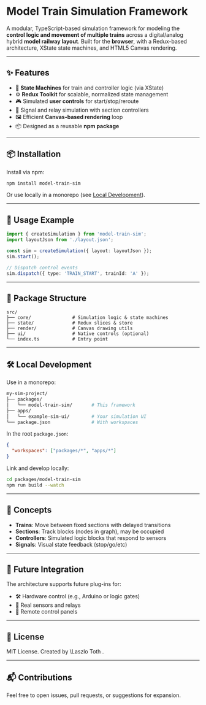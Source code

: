 # Model Train Simulation Framework

A modular, TypeScript-based simulation framework for modeling the **control logic and movement of multiple trains** across a digital/analog hybrid **model railway layout**. Built for the **browser**, with a Redux-based architecture, XState state machines, and HTML5 Canvas rendering.

---

## ✨ Features

* 🧠 **State Machines** for train and controller logic (via XState)
* ⚙️ **Redux Toolkit** for scalable, normalized state management
* 🎮 Simulated **user controls** for start/stop/reroute
* 🚦 Signal and relay simulation with section controllers
* 🖼️ Efficient **Canvas-based rendering** loop
* 📦 Designed as a reusable **npm package**

---

## 📦 Installation

Install via npm:

```bash
npm install model-train-sim
```

Or use locally in a monorepo (see [Local Development](#local-development)).

---

## 🔧 Usage Example

```ts
import { createSimulation } from 'model-train-sim';
import layoutJson from './layout.json';

const sim = createSimulation({ layout: layoutJson });
sim.start();

// Dispatch control events
sim.dispatch({ type: 'TRAIN_START', trainId: 'A' });
```

---

## 📁 Package Structure

```
src/
├── core/               # Simulation logic & state machines
├── state/              # Redux slices & store
├── render/             # Canvas drawing utils
├── ui/                 # Native controls (optional)
└── index.ts            # Entry point
```

---

## 🛠️ Local Development

Use in a monorepo:

```bash
my-sim-project/
├── packages/
│   └── model-train-sim/       # This framework
├── apps/
│   └── example-sim-ui/        # Your simulation UI
└── package.json               # With workspaces
```

In the root `package.json`:

```json
{
  "workspaces": ["packages/*", "apps/*"]
}
```

Link and develop locally:

```bash
cd packages/model-train-sim
npm run build --watch
```

---

## 🚂 Concepts

* **Trains**: Move between fixed sections with delayed transitions
* **Sections**: Track blocks (nodes in graph), may be occupied
* **Controllers**: Simulated logic blocks that respond to sensors
* **Signals**: Visual state feedback (stop/go/etc)

---

## 🔮 Future Integration

The architecture supports future plug-ins for:

* 🛠️ Hardware control (e.g., Arduino or logic gates)
* 🧲 Real sensors and relays
* 📡 Remote control panels

---

## 📄 License

MIT License. Created by \Laszlo Toth <Tolacika>.

---

## 📬 Contributions

Feel free to open issues, pull requests, or suggestions for expansion.
